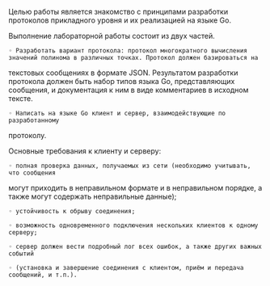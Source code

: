 Целью работы является знакомство с принципами разработки протоколов прикладного уровня и их реализацией на языке Go.

Выполнение лабораторной работы состоит из двух частей.

    ◦ Разработать вариант протокола: протокол многократного вычисления значений полинома в различных точках. Протокол должен базироваться на
текстовых сообщениях в формате JSON. Результатом разработки протокола должен
быть набор типов языка Go, представляющих сообщения, и документация к ним в
виде комментариев в исходном тексте.

    ◦ Написать на языке Go клиент и сервер, взаимодействующие по разработанному
протоколу.

Основные требования к клиенту и серверу:

    ◦ полная проверка данных, получаемых из сети (необходимо учитывать, что сообщения
могут приходить в неправильном формате и в неправильном порядке, а также могут
содержать неправильные данные);

    ◦ устойчивость к обрыву соединения;

    ◦ возможность одновременного подключения нескольких клиентов к одному серверу;
    
    ◦ сервер должен вести подробный лог всех ошибок, а также других важных событий
    
    ◦ (установка и завершение соединения с клиентом, приём и передача сообщений, и т.п.).

